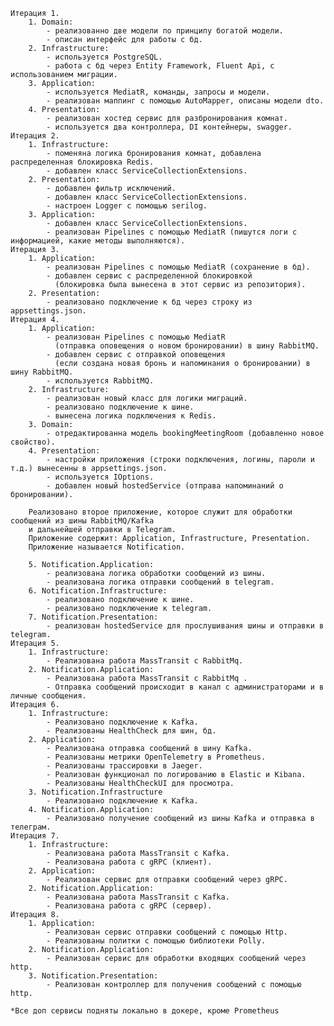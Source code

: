     Итерация 1.
        1. Domain:
            - реализованно две модели по принципу богатой модели.
            - описан интерфейс для работы с бд.
        2. Infrastructure:
            - используется PostgreSQL.
            - работа с бд через Entity Framework, Fluent Api, с использованием миграции.
        3. Application:
            - используется MediatR, команды, запросы и модели.
            - реализован маппинг с помощью AutoMapper, описаны модели dto.
        4. Presentation:
            - реализован хостед сервис для разбронирования комнат.
            - используется два контроллера, DI контейнеры, swagger.
    Итерация 2.
        1. Infrastructure:
            - поменяна логика бронирования комнат, добавлена распределенная блокировка Redis.
            - добавлен класс ServiceCollectionExtensions.
        2. Presentation:
            - добавлен фильтр исключений.
            - добавлен класс ServiceCollectionExtensions.
            - настроен Logger с помощью serilog.
        3. Application:
            - добавлен класс ServiceCollectionExtensions.
            - реализован Pipelines с помощью MediatR (пишутся логи с информацией, какие методы выполняются).
    Итерация 3.
        1. Application:
            - реализован Pipelines с помощью MediatR (сохранение в бд).
            - добавлен сервис с распределенной блокировкой 
              (блокировка была вынесена в этот сервис из репозитория).
        2. Presentation:
            - реализовано подключение к бд через строку из appsettings.json.
    Итерация 4.
        1. Application:
            - реализован Pipelines с помощью MediatR 
              (отправка оповещения о новом бронировании) в шину RabbitMQ.
            - добавлен сервис с отправкой оповещения 
              (если создана новая бронь и напоминания о бронировании) в шину RabbitMQ.
            - используется RabbitMQ.
        2. Infrastructure:
            - реализован новый класс для логики миграций.
            - реализовано подключение к шине.
            - вынесена логика подключения к Redis.
        3. Domain:
            - отредактированна модель bookingMeetingRoom (добавленно новое свойство).
        4. Presentation:
            - настройки приложения (строки подключения, логины, пароли и т.д.) вынесенны в appsettings.json.
            - используется IOptions.
            - добавлен новый hostedService (отправа напоминаний о бронировании).

        Реализовано второе приложение, которое служит для обработки сообщений из шины RabbitMQ/Kafka 
        и дальнейшей отправки в Telegram.
        Приложение содержит: Application, Infrastructure, Presentation.
        Приложение называется Notification.

        5. Notification.Application:
            - реализована логика обработки сообщений из шины.
            - реализована логика отправки сообщений в telegram.
        6. Notification.Infrastructure:
            - реализовано подключение к шине.
            - реализовано подключение к telegram.
        7. Notification.Presentation:
            - реализован hostedService для прослушивания шины и отправки в telegram.
    Итерация 5.
        1. Infrastructure:
            - Реализована работа MassTransit с RabbitMq.
        2. Notification.Application:
            - Реализована работа MassTransit с RabbitMq .
            - Отправка сообщений происходит в канал с администраторами и в личные сообщения.
    Итерация 6.
        1. Infrastructure:
            - Реализовано подключение к Kafka.
            - Реализованы HealthCheck для шин, бд.
        2. Application:
            - Реализована отправка сообщений в шину Kafka.
            - Реализованы метрики OpenTelemetry в Prometheus.
            - Реализованы трассировки в Jaeger.
            - Реализован функционал по логированию в Elastic и Kibana.
            - Реализованы HealthCheckUI для просмотра.
        3. Notification.Infrastructure
            - Реализовано подключение к Kafka.
        4. Notification.Application:
            - Реализовано получение сообщений из шины Kafka и отправка в телеграм.
    Итерация 7.
        1. Infrastructure:
            - Реализована работа MassTransit с Kafka.
            - Реализована работа с gRPC (клиент).
        2. Application:
            - Реализован сервис для отправки сообщений через gRPC.
        2. Notification.Application:
            - Реализована работа MassTransit с Kafka.
            - Реализована работа с gRPC (сервер).
    Итерация 8.
        1. Application:
            - Реализован сервис отправки сообщений с помощью Http.
            - Реализованы политки с помощью библиотеки Polly.
        2. Notification.Application:
            - Реализован сервис для обработки входящих сообщений через http.
        3. Notification.Presentation:
            - Реализован контроллер для получения сообщений с помощью http.

    *Все доп сервисы подняты локально в докере, кроме Prometheus